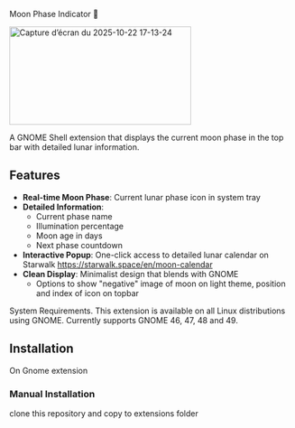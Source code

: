 Moon Phase Indicator 🌙

<img width="322" height="174" alt="Capture d’écran du 2025-10-22 17-13-24" src="https://github.com/user-attachments/assets/3082e2fb-e040-4761-b18d-18c4e9de756b" />



A GNOME Shell extension that displays the current moon phase in the top bar with detailed lunar information.

## Features

- **Real-time Moon Phase**: Current lunar phase icon in system tray
- **Detailed Information**: 
  - Current phase name
  - Illumination percentage
  - Moon age in days
  - Next phase countdown
- **Interactive Popup**: One-click access to detailed lunar calendar on Starwalk https://starwalk.space/en/moon-calendar
- **Clean Display**: Minimalist design that blends with GNOME
  - Options to show "negative" image of moon on light theme, position and index of icon on topbar

System Requirements.
This extension is available on all Linux distributions using GNOME.
Currently supports GNOME 46, 47, 48 and 49.


## Installation
On Gnome extension 
### Manual Installation
clone this repository and copy to extensions folder

